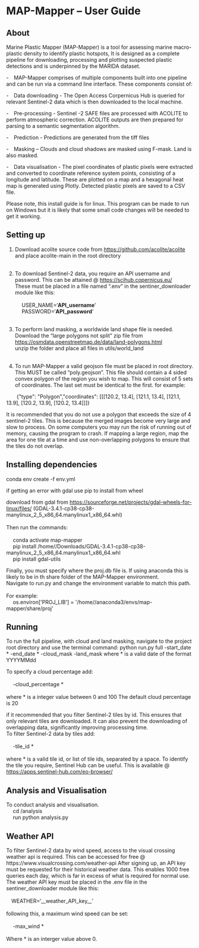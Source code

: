 <h1> MAP-Mapper – User Guide </h1>

<h2> About </h2>
<p>Marine Plastic Mapper (MAP-Mapper) is a tool for assessing marine macro-plastic density to identify plastic hotspots, It is designed as a complete pipeline for downloading, processing and plotting suspected plastic detections and is underpinned by the MARIDA dataset.
</p>
<p>-&emsp;MAP-Mapper comprises of multiple components built into one pipeline and can be run via a command line interface. These components consist of:</p>
<p>-&emsp;Data downloading - The Open Access Corpernicus Hub is queried for relevant Sentinel-2 data which is then downloaded to the local machine.</p>
<p>-&emsp;Pre-processing - Sentinel -2 SAFE files are processed with ACOLITE to perform atmospheric correction. ACOLITE outputs are  then prepared for parsing to a semantic segmentation algorithm.</p>
<p>-&emsp;Prediction - Predictions are generated from the tiff files</p>
<p>-&emsp;Masking – Clouds and cloud shadows are masked using F-mask. Land is also masked.</p>
<p>-&emsp;Data visualisation - The pixel coordinates of plastic pixels were extracted and converted to coordinate reference system points, consisting of a longitude and latitude. These are plotted on a map and a hexagonal heat map is generated using Plotly. Detected plastic pixels are saved to a CSV file.</p>

<p> Please note, this install guide is for linux. This program can be made to run on Windows but it is likely that some small code changes will be needed to get it working.</p>
<h2> Setting up </h2>

1. Download acolite source code from  https://github.com/acolite/acolite and place acolite-main in the root directory <br><br>
2. To download Sentinel-2 data, you require an API username and password. This can be attained @ https://scihub.copernicus.eu/ <br>
These must be placed in a file named “.env” in the sentiner_downloader module like this: <br><br>
&emsp; USER_NAME=‘__API_username__’<br>
&emsp; PASSWORD=‘__API_password__’<br> <br>
3. To perform land masking, a worldwide land shape file is needed. <br>
Download the “large polygons not split” zip file from https://osmdata.openstreetmap.de/data/land-polygons.html <br>
unzip the folder and place all files in utils/world_land <br><br>

4. To run MAP-Mapper a valid geojson file must be placed in root directory. This MUST be  called “poly.geojson”.
This file should contain a 4 sided convex polygon of the region you wish to map. This will consist of 5 sets of coordinates. The last set must be identical to the first. 
for example: <br>

&emsp;&emsp;{"type": "Polygon","coordinates": [[[120.2, 13.4], [121.1, 13.4], [121.1, 13.9], [120.2, 13.9], [120.2, 13.4]]]} <br>
<p> It is recommended that you do not use a polygon that exceeds the size of 4 sentinel-2 tiles. This is because the merged images become very large and slow to process. On some computers you may run the risk of running out of memory, causing the program to crash. If mapping a large region, map the area for one tile at a time and use non-overlapping polygons to ensure that the tiles do not overlap. </p>

<h2> Installing dependencies </h2>
conda env create -f env.yml

if getting an error with gdal use pip to install from wheel <br>

download from gdal from https://sourceforge.net/projects/gdal-wheels-for-linux/files/ (GDAL-3.4.1-cp38-cp38-manylinux_2_5_x86_64.manylinux1_x86_64.whl) <br> <br>
Then run the commands: <br> <br>
&emsp; conda activate map-mapper <br>
&emsp; pip install /home/<user>/Downloads/GDAL-3.4.1-cp38-cp38-manylinux_2_5_x86_64.manylinux1_x86_64.whl <br>
&emsp; pip install gdal-utils <br>

Finally, you must specify where the proj.db file is. If using anaconda this is likely to be in th share folder of the MAP-Mapper environment. <br>
Navigate to run.py and change the environment variable to match this path. <br><br>
For example: <br>
&emsp; os.environ['PROJ_LIB'] = '/home/<user>/anaconda3/envs/map-mapper/share/proj'
<br>
<h2> Running </h2> 
To run the full pipeline, with cloud and land masking, navigate to the project root directory and use the terminal command:
	python   run.py   full   -start_date *   -end_date *   -cloud_mask   -land_mask
where * is a valid date of the format YYYYMMdd 

To specify a cloud percentage add: <br><br>
&emsp; -cloud_percentage * <br><br>
where * is a integer value between 0 and 100
The default cloud percentage is 20

if it recommended that you filter Sentinel-2 tiles by id. This ensures that only relevant  tiles are downloaded. It can also prevent the downloading of overlapping data, significantly improving processing time. <br>
To filter Sentinel-2 data by tiles add: <br><br>
&emsp; -tile_id * <br><br>
where * is a valid tile id, or list of tile ids, separated by a space. 
To identify the tile you require, Sentinel Hub can be useful. This is available @  https://apps.sentinel-hub.com/eo-browser/ 

<h2>  Analysis and Visualisation </h2>
To conduct analysis and visualisation. <br>
&emsp; cd /analysis  <br>
&emsp; run python analysis.py

<h2> Weather API </h2>
To filter Sentinel-2 data by wind speed, access to the visual crossing weather api is required.
This can be accessed for free @ https://www.visualcrossing.com/weather-api 
After signing up, an API key must be requested for their historical weather data. This enables 1000 free queries each day, which is far in excess of what is required for normal use.
The weather API key must be placed in the .env file in the sentiner_downloader module like this: <br><br>
&emsp;WEATHER=‘__weather_API_key__’ <br><br>
following this, a maximum wind speed can be set: <br><br>
&emsp; -max_wind * <br><br>
Where * is an interger value above 0.